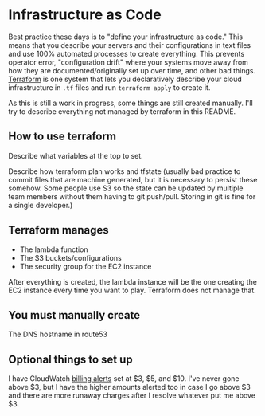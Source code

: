# Infrastructure as Code
Best practice these days is to "define your infrastructure as code."
This means that you describe your servers and their configurations in text files and use 100% automated processes to create everything.
This prevents operator error, "configuration drift" where your systems move away from how they are documented/originally set up over time, and other bad things.
[Terraform][tf] is one system that lets you declaratively describe your cloud infrastructure in `.tf` files and run `terraform apply` to create it.


As this is still a work in progress, some things are still created manually.
I'll try to describe everything not managed by terraform in this README.

[tf]: https://www.terraform.io/

## How to use terraform
Describe what variables at the top to set.

Describe how terraform plan works and tfstate (usually bad practice to commit files that are machine generated, but it is necessary to persist these somehow. Some people use S3 so the state can be updated by multiple team members without them having to git push/pull. Storing in git is fine for a single developer.)

## Terraform manages
 * The lambda function
 * The S3 buckets/configurations
 * The security group for the EC2 instance

After everything is created, the lambda instance will be the one creating the EC2 instance every time you want to play.
Terraform does not manage that.

## You must manually create
The DNS hostname in route53

## Optional things to set up
I have CloudWatch [billing alerts][alert] set at $3, $5, and $10.
I've never gone above $3, but I have the higher amounts alerted too in case I go above $3 and there are more runaway charges after I resolve whatever put me above $3.

[alert]: http://docs.aws.amazon.com/AmazonCloudWatch/latest/monitoring/monitor_estimated_charges_with_cloudwatch.html
